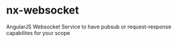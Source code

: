 nx-websocket
============

AngularJS Websocket Service to have pubsub or request-response capabilites for your scope


